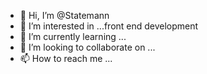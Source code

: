 - 👋 Hi, I’m @Statemann
- 👀 I’m interested in ...front end development
- 🌱 I’m currently learning ...
- 💞️ I’m looking to collaborate on ...
- 📫 How to reach me ...

<!---
Statemann/Statemann is a ✨ special ✨ repository because its `README.md` (this file) appears on your GitHub profile.
You can click the Preview link to take a look at your changes.
--->

